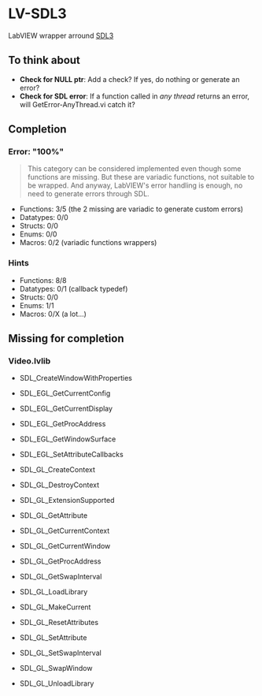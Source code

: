 # LV-SDL3
LabVIEW wrapper arround [SDL3](https://wiki.libsdl.org/SDL3/FrontPage)

## To think about

- **Check for NULL ptr**: Add a check? If yes, do nothing or generate an error?
- **Check for SDL error**: If a function called in *any thread* returns an error, will GetError-AnyThread.vi catch it?

## Completion

### Error: "100%"

> This category can be considered implemented even though some functions are missing.
But these are variadic functions, not suitable to be wrapped.
And anyway, LabVIEW's error handling is enough, no need to generate errors through SDL.

- Functions: 3/5 (the 2 missing are variadic to generate custom errors)
- Datatypes: 0/0
- Structs: 0/0
- Enums: 0/0
- Macros: 0/2 (variadic functions wrappers)

### Hints

- Functions: 8/8
- Datatypes: 0/1 (callback typedef)
- Structs: 0/0
- Enums: 1/1
- Macros: 0/X (a lot...)

## Missing for completion

### Video.lvlib

- SDL_CreateWindowWithProperties


- SDL_EGL_GetCurrentConfig
- SDL_EGL_GetCurrentDisplay
- SDL_EGL_GetProcAddress
- SDL_EGL_GetWindowSurface
- SDL_EGL_SetAttributeCallbacks
- SDL_GL_CreateContext
- SDL_GL_DestroyContext
- SDL_GL_ExtensionSupported
- SDL_GL_GetAttribute
- SDL_GL_GetCurrentContext
- SDL_GL_GetCurrentWindow
- SDL_GL_GetProcAddress
- SDL_GL_GetSwapInterval
- SDL_GL_LoadLibrary
- SDL_GL_MakeCurrent
- SDL_GL_ResetAttributes
- SDL_GL_SetAttribute
- SDL_GL_SetSwapInterval
- SDL_GL_SwapWindow
- SDL_GL_UnloadLibrary